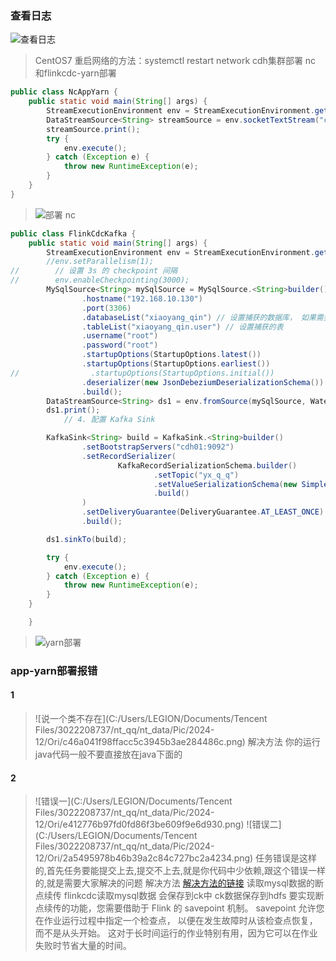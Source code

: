 ### 查看日志
![查看日志](C:/Users/LEGION/Desktop/db0424ebec1485b38ca467c60c5f2b43.png)
>CentOS7 重启网络的方法：systemctl restart network
> cdh集群部署 nc 和flinkcdc-yarn部署
```java
public class NcAppYarn {
    public static void main(String[] args) {
        StreamExecutionEnvironment env = StreamExecutionEnvironment.getExecutionEnvironment();
        DataStreamSource<String> streamSource = env.socketTextStream("cdh01", 17666);
        streamSource.print();
        try {
            env.execute();
        } catch (Exception e) {
            throw new RuntimeException(e);
        }
    }
}
```
> ![部署 nc](C:/Users/LEGION/AppData/Local/Temp/b40bdc28-7fee-4bbc-a896-b08d84fe31fd.png)
```java
public class FlinkCdcKafka {
    public static void main(String[] args) {
        StreamExecutionEnvironment env = StreamExecutionEnvironment.getExecutionEnvironment();
        //env.setParallelism(1);
//        // 设置 3s 的 checkpoint 间隔
//        env.enableCheckpointing(3000);
        MySqlSource<String> mySqlSource = MySqlSource.<String>builder()
                .hostname("192.168.10.130")
                .port(3306)
                .databaseList("xiaoyang_qin") // 设置捕获的数据库， 如果需要同步整个数据库，请将 tableList 设置为 ".*".
                .tableList("xiaoyang_qin.user") // 设置捕获的表
                .username("root")
                .password("root")
                .startupOptions(StartupOptions.latest())
                .startupOptions(StartupOptions.earliest())
//                .startupOptions(StartupOptions.initial())
                .deserializer(new JsonDebeziumDeserializationSchema()) // 将 SourceRecord 转换为 JSON 字符串
                .build();
        DataStreamSource<String> ds1 = env.fromSource(mySqlSource, WatermarkStrategy.noWatermarks(), "MySQL Source");
        ds1.print();
            // 4. 配置 Kafka Sink

        KafkaSink<String> build = KafkaSink.<String>builder()
                .setBootstrapServers("cdh01:9092")
                .setRecordSerializer(
                        KafkaRecordSerializationSchema.builder()
                                .setTopic("yx_q_q")
                                .setValueSerializationSchema(new SimpleStringSchema())
                                .build()
                )
                .setDeliveryGuarantee(DeliveryGuarantee.AT_LEAST_ONCE)
                .build();

        ds1.sinkTo(build);

        try {
            env.execute();
        } catch (Exception e) {
            throw new RuntimeException(e);
        }
    }

    }
```
>![yarn部署](C:/Users/LEGION/AppData/Local/Temp/ae32a2fe-d369-400e-9e7c-a6ab841cabb6.png)
### app-yarn部署报错
#### 1
>![说一个类不存在](C:/Users/LEGION/Documents/Tencent Files/3022208737/nt_qq/nt_data/Pic/2024-12/Ori/c46a041f98ffacc5c3945b3ae284486c.png)
> 解决方法 你的运行java代码一般不要直接放在java下面的
#### 2
>![错误一](C:/Users/LEGION/Documents/Tencent Files/3022208737/nt_qq/nt_data/Pic/2024-12/Ori/e412776b97fd0fd86f3be609f9e6d930.png)
>![错误二](C:/Users/LEGION/Documents/Tencent Files/3022208737/nt_qq/nt_data/Pic/2024-12/Ori/2a5495978b46b39a2c84c727bc2a4234.png)
> 任务错误是这样的,首先任务要能提交上去,提交不上去,就是你代码中少依赖,跟这个错误一样的,就是需要大家解决的问题
>解决方法
> [解决方法的链接](https://blog.csdn.net/qq_26502245/article/details/114594526)
读取mysql数据的断点续传 flinkcdc读取mysql数据  会保存到ck中 ck数据保存到hdfs
>要实现断点续传的功能，您需要借助于 Flink 的 savepoint 机制。 savepoint 允许您在作业运行过程中指定一个检查点，
> 以便在发生故障时从该检查点恢复，而不是从头开始。 这对于长时间运行的作业特别有用，因为它可以在作业失败时节省大量的时间。
